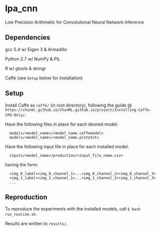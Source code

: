 # lpa_cnn
Low Precision Arithmetic for Convolutional Neural Network Inference

## **Dependencies**

gcc 5.4 w/ Eigen 3 & Armadillo

Python 2.7 w/ NumPy & PIL

R w/ gtools & stringr

Caffe (see `Setup` below for installation)

## **Setup**

Install Caffe as `caffe/` (in root directory), following the guide @ `https://chunml.github.io/ChunML.github.io/project/Installing-Caffe-CPU-Only/`.

Have the following files in place for each desired model:

      models/<model_name>/<model_name.caffemodel>
      models/<model_name>/<model_name.prototxt>
      
Have the following input file in place for each installed model:

      inputs/<model_name>/production/<input_file_name.csv>
      
having the form:
  
      <img_0_label><img_0_channel_1>...<img_0_channel_2><img_0_channel_3>
      <img_1_label><img_1_channel_1>...<img_1_channel_2><img_1_channel_3>
      ...

## **Reproduction**

To reproduce the experiments with the installed models, call `$ bash run_routine.sh`. 

Results are written to `results/`.
